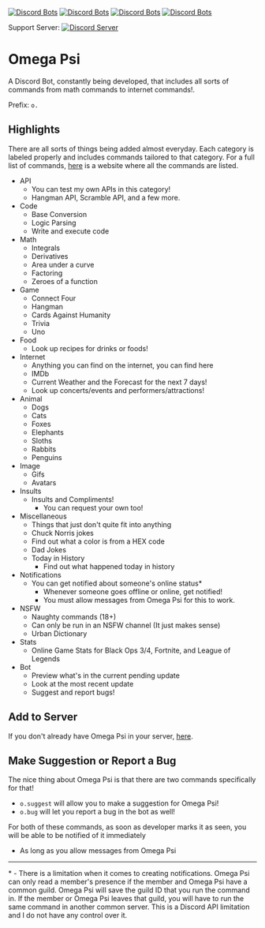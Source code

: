 [![Discord Bots](https://discordbots.org/api/widget/owner/535587516816949248.svg)](https://discordbots.org/bot/535587516816949248)
[![Discord Bots](https://discordbots.org/api/widget/status/535587516816949248.svg)](https://discordbots.org/bot/535587516816949248)
[![Discord Bots](https://discordbots.org/api/widget/servers/535587516816949248.svg)](https://discordbots.org/bot/535587516816949248)
[![Discord Bots](https://discordbots.org/api/widget/lib/535587516816949248.svg)](https://discordbots.org/bot/535587516816949248)

Support Server: [![Discord Server](https://img.shields.io/discord/521185038969208850.svg)](https://discord.gg/W8yVrHt)

# Omega Psi
A Discord Bot, constantly being developed, that includes all sorts of commands from math commands to internet commands!.

Prefix: `o.`

## Highlights
There are all sorts of things being added almost everyday.
Each category is labeled properly and includes commands tailored to that category.
For a full list of commands, [here](https://omegapsi.fellowhashbrown.com) is a website where all the commands are listed.
  * API
    * You can test my own APIs in this category!
    * Hangman API, Scramble API, and a few more.
  * Code
    * Base Conversion
    * Logic Parsing
    * Write and execute code
  * Math
    * Integrals
    * Derivatives
    * Area under a curve
    * Factoring
    * Zeroes of a function
  * Game
    * Connect Four
    * Hangman
    * Cards Against Humanity
    * Trivia
    * Uno
  * Food
    * Look up recipes for drinks or foods!
  * Internet
    * Anything you can find on the internet, you can find here
    * IMDb
    * Current Weather and the Forecast for the next 7 days!
    * Look up concerts/events and performers/attractions!
  * Animal
    * Dogs
	* Cats
	* Foxes
	* Elephants
	* Sloths
	* Rabbits
	* Penguins
  * Image
    * Gifs
    * Avatars
  * Insults
    * Insults and Compliments!
      * You can request your own too!
  * Miscellaneous
    * Things that just don't quite fit into anything
    * Chuck Norris jokes
    * Find out what a color is from a HEX code
    * Dad Jokes
    * Today in History
      * Find out what happened today in history
  * Notifications
    * You can get notified about someone's online status\*
      * Whenever someone goes offline or online, get notified!
      * You must allow messages from Omega Psi for this to work.
  * NSFW
    * Naughty commands (18+)
    * Can only be run in an NSFW channel (It just makes sense)
    * Urban Dictionary
  * Stats
    * Online Game Stats for Black Ops 3/4, Fortnite, and League of Legends
  * Bot
    * Preview what's in the current pending update
    * Look at the most recent update
    * Suggest and report bugs!

## Add to Server
If you don't already have Omega Psi in your server, [here](https://discordapp.com/oauth2/authorize?client_id=535587516816949248&scope=bot&permissions=519232).

## Make Suggestion or Report a Bug
The nice thing about Omega Psi is that there are two commands specifically for that!
 * `o.suggest` will allow you to make a suggestion for Omega Psi!
 * `o.bug` will let you report a bug in the bot as well!

For both of these commands, as soon as developer marks it as seen, you will be able to be notified of it immediately
 * As long as you allow messages from Omega Psi
 
___
\* - There is a limitation when it comes to creating notifications. Omega Psi can only read a member's presence if the member and Omega Psi have a common guild. Omega Psi will save the guild ID that you run the command in. If the member or Omega Psi leaves that guild, you will have to run the same command in another common server. This is a Discord API limitation and I do not have any control over it.
